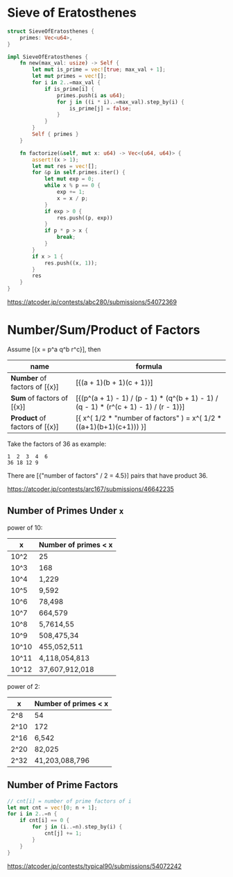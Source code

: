 # Sieve of Eratosthenes

```rust
struct SieveOfEratosthenes {
    primes: Vec<u64>,
}

impl SieveOfEratosthenes {
    fn new(max_val: usize) -> Self {
        let mut is_prime = vec![true; max_val + 1];
        let mut primes = vec![];
        for i in 2..=max_val {
            if is_prime[i] {
                primes.push(i as u64);
                for j in ((i * i)..=max_val).step_by(i) {
                    is_prime[j] = false;
                }
            }
        }
        Self { primes }
    }

    fn factorize(&self, mut x: u64) -> Vec<(u64, u64)> {
        assert!(x > 1);
        let mut res = vec![];
        for &p in self.primes.iter() {
            let mut exp = 0;
            while x % p == 0 {
                exp += 1;
                x = x / p;
            }
            if exp > 0 {
                res.push((p, exp))
            }
            if p * p > x {
                break;
            }
        }
        if x > 1 {
            res.push((x, 1));
        }
        res
    }
}
```

<https://atcoder.jp/contests/abc280/submissions/54072369>


# Number/Sum/Product of Factors

Assume [{x = p^a q^b r^c}], then

| name | formula |
|-|-|
|**Number** of factors of [{x}] | [{(a + 1)(b + 1)(c + 1)}] |
|**Sum** of factors of [{x}] | [{(p^(a + 1) - 1) / (p - 1) * (q^(b + 1) - 1) / (q - 1) * (r^(c + 1) - 1) / (r - 1)}] |
|**Product** of factors of [{x}] | [{  x^( 1/2 * "number of factors" ) = x^( 1/2 * ((a+1)(b+1)(c+1))) }] |

Take the factors of 36 as example:
```
1  2  3  4  6
36 18 12 9
```
There are [{"number of factors" / 2 = 4.5}] pairs that have product 36.

<https://atcoder.jp/contests/arc167/submissions/46642235>


## Number of Primes Under `x`

power of 10:

| x | Number of primes < x |
|---------|---------|
| 10^2 | 25 |
| 10^3 | 168 |
| 10^4 | 1,229 |
| 10^5 | 9,592 |
| 10^6 | 78,498 |
| 10^7 | 664,579 |
| 10^8 | 5,7614,55 |
| 10^9 | 508,475,34 |
| 10^10 | 455,052,511 |
| 10^11 | 4,118,054,813 |
| 10^12 | 37,607,912,018 |

power of 2:

| x | Number of primes < x |
|---------|---------|
| 2^8 | 54 |
| 2^10 | 172 |
| 2^16 | 6,542 |
| 2^20 | 82,025 |
| 2^32 | 41,203,088,796 |


## Number of Prime Factors

```rust
// cnt[i] = number of prime factors of i
let mut cnt = vec![0; n + 1];
for i in 2..=n {
    if cnt[i] == 0 {
        for j in (i..=n).step_by(i) {
            cnt[j] += 1;
        }
    }
}
```

<https://atcoder.jp/contests/typical90/submissions/54072242>